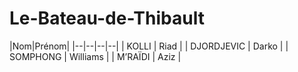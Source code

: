 # Le-Bateau-de-Thibault
|Nom|Prénom|
|--|--|--|--|
| KOLLI | Riad |
| DJORDJEVIC | Darko |
| SOMPHONG | Williams |
| M’RAÏDI | Aziz |
